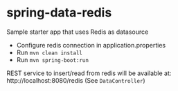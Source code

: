 # spring-data-redis
Sample starter app that uses Redis as datasource


* Configure redis connection in application.properties
* Run `mvn clean install`
* Run `mvn spring-boot:run`

REST service to insert/read from redis will be available at:
http://localhost:8080/redis (See `DataController`)
